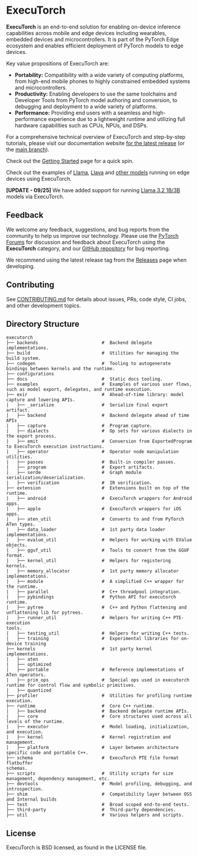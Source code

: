 # ExecuTorch

**ExecuTorch** is an end-to-end solution for enabling on-device inference
capabilities across mobile and edge devices including wearables, embedded
devices and microcontrollers. It is part of the PyTorch Edge ecosystem and
enables efficient deployment of PyTorch models to edge devices.

Key value propositions of ExecuTorch are:

- **Portability:** Compatibility with a wide variety of computing platforms,
  from high-end mobile phones to highly constrained embedded systems and
  microcontrollers.
- **Productivity:** Enabling developers to use the same toolchains and Developer
  Tools from PyTorch model authoring and conversion, to debugging and deployment
  to a wide variety of platforms.
- **Performance:** Providing end users with a seamless and high-performance
  experience due to a lightweight runtime and utilizing full hardware
  capabilities such as CPUs, NPUs, and DSPs.

For a comprehensive technical overview of ExecuTorch and step-by-step tutorials,
please visit our documentation website [for the latest release](https://pytorch.org/executorch/stable/index.html) (or the [main branch](https://pytorch.org/executorch/main/index.html)).

Check out the [Getting Started](https://pytorch.org/executorch/stable/getting-started-setup.html#quick-setup-colab-jupyter-notebook-prototype) page for a quick spin.

Check out the examples of [Llama](./examples/models/llama2/README.md), [Llava](./examples/models/llava/README.md) and [other models](./examples/README.md) running on edge devices using ExecuTorch.


**[UPDATE - 09/25]** We have added support for running [Llama 3.2 1B/3B](./examples/models/llama2/README.md) models via ExecuTorch.

## Feedback

We welcome any feedback, suggestions, and bug reports from the community to help
us improve our technology. Please use the [PyTorch
Forums](https://discuss.pytorch.org/c/executorch) for discussion and feedback
about ExecuTorch using the **ExecuTorch** category, and our [GitHub
repository](https://github.com/pytorch/executorch/issues) for bug reporting.

We recommend using the latest release tag from the
[Releases](https://github.com/pytorch/executorch/releases) page when developing.

## Contributing

See [CONTRIBUTING.md](CONTRIBUTING.md) for details about issues, PRs, code
style, CI jobs, and other development topics.

## Directory Structure

```
executorch
├── backends                        #  Backend delegate implementations.
├── build                           #  Utilities for managing the build system.
├── codegen                         #  Tooling to autogenerate bindings between kernels and the runtime.
├── configurations
├── docs                            #  Static docs tooling.
├── examples                        #  Examples of various user flows, such as model export, delegates, and runtime execution.
├── exir                            #  Ahead-of-time library: model capture and lowering APIs.
|   ├── _serialize                  #  Serialize final export artifact.
|   ├── backend                     #  Backend delegate ahead of time APIs
|   ├── capture                     #  Program capture.
|   ├── dialects                    #  Op sets for various dialects in the export process.
|   ├── emit                        #  Conversion from ExportedProgram to ExecuTorch execution instructions.
|   ├── operator                    #  Operator node manipulation utilities.
|   ├── passes                      #  Built-in compiler passes.
|   ├── program                     #  Export artifacts.
|   ├── serde                       #  Graph module
serialization/deserialization.
|   ├── verification                #  IR verification.
├── extension                       #  Extensions built on top of the runtime.
|   ├── android                     #  ExecuTorch wrappers for Android apps.
|   ├── apple                       #  ExecuTorch wrappers for iOS apps.
|   ├── aten_util                   #  Converts to and from PyTorch ATen types.
|   ├── data_loader                 #  1st party data loader implementations.
|   ├── evalue_util                 #  Helpers for working with EValue objects.
|   ├── gguf_util                   #  Tools to convert from the GGUF format.
|   ├── kernel_util                 #  Helpers for registering kernels.
|   ├── memory_allocator            #  1st party memory allocator implementations.
|   ├── module                      #  A simplified C++ wrapper for the runtime.
|   ├── parallel                    #  C++ threadpool integration.
|   ├── pybindings                  #  Python API for executorch runtime.
|   ├── pytree                      #  C++ and Python flattening and unflattening lib for pytrees.
|   ├── runner_util                 #  Helpers for writing C++ PTE-execution
tools.
|   ├── testing_util                #  Helpers for writing C++ tests.
|   ├── training                    #  Experimental libraries for on-device training
├── kernels                         #  1st party kernel implementations.
|   ├── aten
|   ├── optimized
|   ├── portable                    #  Reference implementations of ATen operators.
|   ├── prim_ops                    #  Special ops used in executorch runtime for control flow and symbolic primitives.
|   ├── quantized
├── profiler                        #  Utilities for profiling runtime execution.
├── runtime                         #  Core C++ runtime.
|   ├── backend                     #  Backend delegate runtime APIs.
|   ├── core                        #  Core structures used across all levels of the runtime.
|   ├── executor                    #  Model loading, initialization, and execution.
|   ├── kernel                      #  Kernel registration and management.
|   ├── platform                    #  Layer between architecture specific code and portable C++.
├── schema                          #  ExecuTorch PTE file format flatbuffer
schemas.
├── scripts                         #  Utility scripts for size management, dependency management, etc.
├── devtools                        #  Model profiling, debugging, and introspection.
├── shim                            #  Compatibility layer between OSS and Internal builds
├── test                            #  Broad scoped end-to-end tests.
├── third-party                     #  Third-party dependencies.
├── util                            #  Various helpers and scripts.
```

## License
ExecuTorch is BSD licensed, as found in the LICENSE file.
